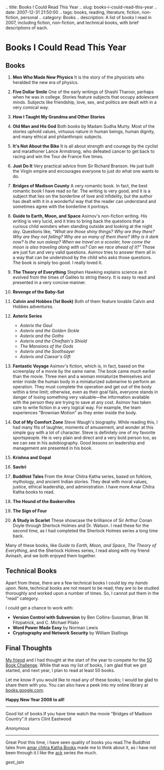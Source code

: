 .. title: Books I Could Read This Year
.. slug: books-i-could-read-this-year
.. date: 2007-12-31 21:50:00
.. tags: books, reading, literature, fiction, non-fiction, personal
.. category: Books
.. description: A list of books I read in 2007, including fiction, non-fiction, and technical books, with brief descriptions of each.

# Books I Could Read This Year

## Books

1. **Men Who Made New Physics**
    It is the story of the physicists who heralded the new era of physics.

2. **Five Dollar Smile**
    One of the early writings of Shashi Tharoor, perhaps when he was in college. Stories feature subjects that occupy adolescent minds. Subjects like friendship, love, sex, and politics are dealt with in a very comical way.

3. **How I Taught My Grandma and Other Stories**

4. **Old Man and His God**
    Both books by Madam Sudha Murty. Most of the stories uphold values, virtuous nature in human beings, human dignity, and many ethical and philanthropic subjects.

5. **It's Not About the Bike**
    It is all about strength and courage by the cyclist and marathoner Lance Armstrong, who defeated cancer to get back to racing and win the Tour de France five times.

6. **Just Do It**
    Very practical advice from Sir Richard Branson. He just built the Virgin empire and encourages everyone to just do what one wants to do.

7. **Bridges of Madison County**
    A very romantic book. In fact, the best romantic book I have read so far. The writing is very good, and it is a subject that lies on the borderline of love and infidelity, but the author has dealt with it in a wonderful way that the reader can understand and sometimes agree with the borderline it portrays.

8. **Guide to Earth, Moon, and Space**
    Asimov's non-fiction writing. His writing is very lucid, and it tries to bring back the questions that a curious child wonders when standing outside and looking at the night sky. Questions like, *"What are those shiny things? Why are they there? Why are they not falling? Why are so many of them there? Why is it dark now? Is the sun asleep? When we travel on a scooter, how come the moon is also traveling along with us? Can we race ahead of it?"* Those are just fun and very valid questions. Asimov tries to answer them all in a way that can be understood by the child who asks those questions. The book is simply too good. I really loved it.

9. **The Theory of Everything**
    Stephen Hawking explains science as it evolved from the times of Galileo to string theory. It is easy to read and presented in a very concise manner.

10. **Revenge of the Baby-Sat**

11. **Calvin and Hobbes (1st Book)**
     Both of them feature lovable Calvin and Hobbes adventures.

12. **Asterix Series**
     - *Asterix the Gaul*
     - *Asterix and the Golden Sickle*
     - *Asterix and the Goths*
     - *Asterix and the Chieftain's Shield*
     - *The Mansions of the Gods*
     - *Asterix and the Soothsayer*
     - *Asterix and Caesar's Gift*

13. **Fantastic Voyage**
     Asimov's fiction, which is, in fact, based on the screenplay of a movie by the same name. The book came much earlier than the movie. Three men and a woman miniaturize themselves and enter inside the human body in a miniaturized submarine to perform an operation. They must complete the operation and get out of the body within a time limit; otherwise, even as their goal fails, everyone stands in danger of losing something very valuable—the information available with the person they are trying to save at any cost.
     Asimov has taken care to write fiction in a very logical way. For example, the team experiences "Brownian Motion" as they enter inside the body.

14. **Out of My Comfort Zone**
     Steve Waugh's biography. While reading this, I had many fits of laughter, moments of amusement, and wonder at this simple guy with a lot of character. Steve is definitely one of my favorite sportspeople. He is very plain and direct and a very bold person too, as we can see in his autobiography. Good lessons on leadership and management are presented in his book.

15. **Krishna and Gopal**

16. **Savitri**

17. **Buddhist Tales**
     From the Amar Chitra Katha series, based on folklore, mythology, and ancient Indian stories. They deal with moral values, justice, ethical leadership, and administration.
     I have more Amar Chitra Katha books to read.

18. **The Hound of the Baskervilles**

19. **The Sign of Four**

20. **A Study in Scarlet**
     These showcase the brilliance of Sir Arthur Conan Doyle through Sherlock Holmes and Dr. Watson. I read these for the second time, as I had completed the Sherlock Holmes series a long time back.

Many of these books, like *Guide to Earth, Moon, and Space*, *The Theory of Everything*, and the Sherlock Holmes series, I read along with my friend Avinash, and we both enjoyed them together.

## Technical Books

Apart from these, there are a few technical books I could *lay my hands upon*. Note, technical books are not meant to be read; they are to be studied thoroughly and worked upon a number of times. So, I cannot put them in the "read" category.

I could get a chance to work with:
- **Version Control with Subversion** by Ben Collins-Sussman, Brian W. Fitzpatrick, and C. Michael Pilato
- **Word Power Made Easy** by Norman Lewis
- **Cryptography and Network Security** by William Stallings

## Final Thoughts

[My friend](http://aarthimuralidharan.blogspot.com) and I had thought at the start of the year to compete for the [50 Book Challenge](http://www.livejournal.com/community/50bookchallenge). While that was my list of books, I am glad that we got started, and next year, I plan to read at least 50 books.

Let me know if you would like to read any of these books; I would be glad to share them with you. You can also have a peek into my online library at [books.google.com](http://books.google.co.in/books?as_list=BDQiZH8QQiLL-oPzi3N_xARoUPZY8CAHGfBKJvMKvuOm5YfglkA8).

**Happy New Year 2008 to all!**


----


Good list of books.If you have time watch the movie "Bridges of Madison Country".It starrs Clint Eastwood

_Anonymous_

----


Great Post this time, i have seen quality of books you read.The Buddhist tales from <a href="http://www.infibeam.com/Books/Amar-Chitra-Katha-a.html" rel="nofollow">amar chitra Katha Books</a> made me to think about it, as i have not been through it.I like the <a href="http://www.infibeam.com/Books/Amar-Chitra-Katha-a.html" rel="nofollow">ack</a> series the much.

_geet_jain_